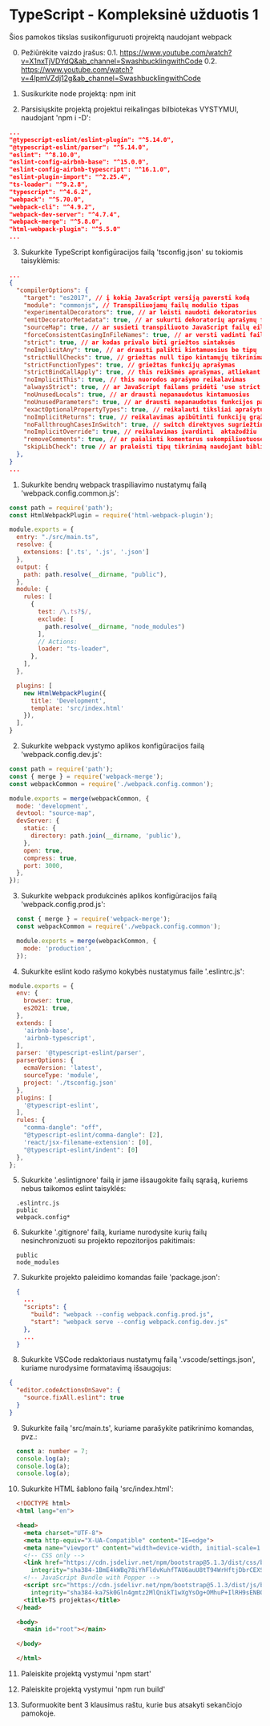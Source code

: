 # TypeScript - Kompleksinė užduotis 1

Šios pamokos tikslas susikonfiguruoti projrektą naudojant webpack

0. Pežiūrėkite vaizdo įrašus:
  0.1. https://www.youtube.com/watch?v=X1nxTjVDYdQ&ab_channel=SwashbucklingwithCode
  0.2. https://www.youtube.com/watch?v=4lpmVZdj12g&ab_channel=SwashbucklingwithCode

1. Susikurkite node projektą:
  npm init

2. Parsisiųskite projektą projektui reikalingas bilbiotekas VYSTYMUI, naudojant 'npm i -D':

```json
...
"@typescript-eslint/eslint-plugin": "^5.14.0",
"@typescript-eslint/parser": "^5.14.0",
"eslint": "^8.10.0",
"eslint-config-airbnb-base": "^15.0.0",
"eslint-config-airbnb-typescript": "^16.1.0",
"eslint-plugin-import": "^2.25.4",
"ts-loader": "^9.2.8",
"typescript": "^4.6.2",
"webpack": "^5.70.0",
"webpack-cli": "^4.9.2",
"webpack-dev-server": "^4.7.4",
"webpack-merge": "^5.8.0",
"html-webpack-plugin": "^5.5.0"
...
```

3. Sukurkite TypeScript konfigūracijos failą 'tsconfig.json' su tokiomis taisyklėmis:
```json
...
{
  "compilerOptions": {
    "target": "es2017", // į kokią JavaScript versiją paversti kodą                 
    "module": "commonjs", // Transpiliuojamų failų modulio tipas                        
    "experimentalDecorators": true, // ar leisti naudoti dekoratorius               
    "emitDecoratorMetadata": true, // ar sukurti dekoratorių aprašymų failą               
    "sourceMap": true, // ar susieti transpiliuoto JavaScript failų eilutes su orginalių failų eilutėmis                           
    "forceConsistentCasingInFileNames": true, // ar versti vadinti failus pagal vienodą failų įvardinimo sintaksę
    "strict": true, // ar kodas privalo būti griežtos sintaksės                            
    "noImplicitAny": true, // ar drausti palikti kintamuosius be tipų                       
    "strictNullChecks": true, // griežtas null tipo kintamųjų tikrinimas                    
    "strictFunctionTypes": true, // griežtas funkcijų aprašymas                 
    "strictBindCallApply": true, // this reikšmės aprašymas, atliekant Function.bind, Function.call ir Function.apply metodus                 
    "noImplicitThis": true, // this nuorodos aprašymo reikalavimas                      
    "alwaysStrict": true, // ar JavaScript failams pridėti 'use strict'                        
    "noUnusedLocals": true, // ar drausti nepanaudotus kintamuosius
    "noUnusedParameters": true, // ar drausti nepanaudotus funkcijos parametrus                
    "exactOptionalPropertyTypes": true, // reikalauti tiksliai aprašytų objekto savybių            
    "noImplicitReturns": true, // reikalavimas apibūtinti funkcijų grąžinimo tipus                   
    "noFallthroughCasesInSwitch": true, // switch direktyvos sugriežtinimas
    "noImplicitOverride": true, // reikalavimas įvardinti  aktažodžiu 'override' jeigu perrašome funkcijas
    "removeComments": true, // ar pašalinti komentarus sukompiliuotuose failuose                    
    "skipLibCheck": true // ar praleisti tipų tikrinimą naudojant bibliotekas
  },
}
...
```

1. Sukurkite bendrų webpack traspiliavimo nustatymų failą 'webpack.config.common.js':
```js
const path = require('path');
const HtmlWebpackPlugin = require('html-webpack-plugin');

module.exports = {
  entry: "./src/main.ts",
  resolve: {
    extensions: ['.ts', '.js', '.json']
  },
  output: {
    path: path.resolve(__dirname, "public"),
  },
  module: {
    rules: [
      {
        test: /\.ts?$/,
        exclude: [
          path.resolve(__dirname, "node_modules")
        ],
        // Actions:
        loader: "ts-loader",
      },
    ],
  },

  plugins: [
    new HtmlWebpackPlugin({
      title: 'Development',
      template: 'src/index.html'
    }),
  ],
}
```

2. Sukurkite webpack vystymo aplikos konfigūracijos failą 'webpack.config.dev.js':
```js
const path = require('path');
const { merge } = require('webpack-merge');
const webpackCommon = require('./webpack.config.common');

module.exports = merge(webpackCommon, {
  mode: 'development',
  devtool: "source-map",
  devServer: {
    static: {
      directory: path.join(__dirname, 'public'),
    },
    open: true,
    compress: true,
    port: 3000,
  },
});
```

3. Sukurkite webpack produkcinės aplikos konfigūracijos failą 'webpack.config.prod.js':
```js
  const { merge } = require('webpack-merge');
  const webpackCommon = require('./webpack.config.common');

  module.exports = merge(webpackCommon, {
    mode: 'production',
  });
```

4. Sukurkite eslint kodo rašymo kokybės nustatymus faile '.eslintrc.js':
```js
module.exports = {
  env: {
    browser: true,
    es2021: true,
  },
  extends: [
    'airbnb-base',
    'airbnb-typescript',
  ],
  parser: '@typescript-eslint/parser',
  parserOptions: {
    ecmaVersion: 'latest',
    sourceType: 'module',
    project: './tsconfig.json'
  },
  plugins: [
    '@typescript-eslint',
  ],
  rules: {
    "comma-dangle": "off",
    "@typescript-eslint/comma-dangle": [2],
    'react/jsx-filename-extension': [0],
    "@typescript-eslint/indent": [0]
  },
};
```

5. Sukurkite '.eslintignore' failą ir jame išsaugokite failų sąrašą, kuriems nebus taikomos eslint taisyklės:
```
  .eslintrc.js
  public
  webpack.config*
```

6. Sukurkite '.gitignore' failą, kuriame nurodysite kurių failų nesinchronizuoti su projekto repozitorijos pakitimais:
```
  public
  node_modules
```

7.  Sukurkite projekto paleidimo komandas faile 'package.json':
```json
  {
    ...
    "scripts": {
      "build": "webpack --config webpack.config.prod.js",
      "start": "webpack serve --config webpack.config.dev.js"
    },
    ...
  }
```

8.  Sukurkite VSCode redaktoriaus nustatymų failą '.vscode/settings.json', kuriame nurodysime formatavimą išsaugojus:
```json
{
  "editor.codeActionsOnSave": {
    "source.fixAll.eslint": true
  }
}
```

9.  Sukurkite failą 'src/main.ts', kuriame parašykite patikrinimo komandas, pvz.: 
```ts
  const a: number = 7;
  console.log(a);
  console.log(a);
  console.log(a);
```

10. Sukurkite HTML šablono failą 'src/index.html':
```html
  <!DOCTYPE html>
  <html lang="en">

  <head>
    <meta charset="UTF-8">
    <meta http-equiv="X-UA-Compatible" content="IE=edge">
    <meta name="viewport" content="width=device-width, initial-scale=1.0">
    <!-- CSS only -->
    <link href="https://cdn.jsdelivr.net/npm/bootstrap@5.1.3/dist/css/bootstrap.min.css" rel="stylesheet"
      integrity="sha384-1BmE4kWBq78iYhFldvKuhfTAU6auU8tT94WrHftjDbrCEXSU1oBoqyl2QvZ6jIW3" crossorigin="anonymous">
    <!-- JavaScript Bundle with Popper -->
    <script src="https://cdn.jsdelivr.net/npm/bootstrap@5.1.3/dist/js/bootstrap.bundle.min.js"
      integrity="sha384-ka7Sk0Gln4gmtz2MlQnikT1wXgYsOg+OMhuP+IlRH9sENBO0LRn5q+8nbTov4+1p" crossorigin="anonymous"></script>
    <title>TS projektas</title>
  </head>

  <body>
    <main id="root"></main>

  </body>

  </html>
```

11. Paleiskite projektą vystymui 'npm start'

12. Paleiskite projektą vystymui 'npm run build'

13. Suformuokite bent 3 klausimus raštu, kurie bus atsakyti sekančiojo pamokoje.